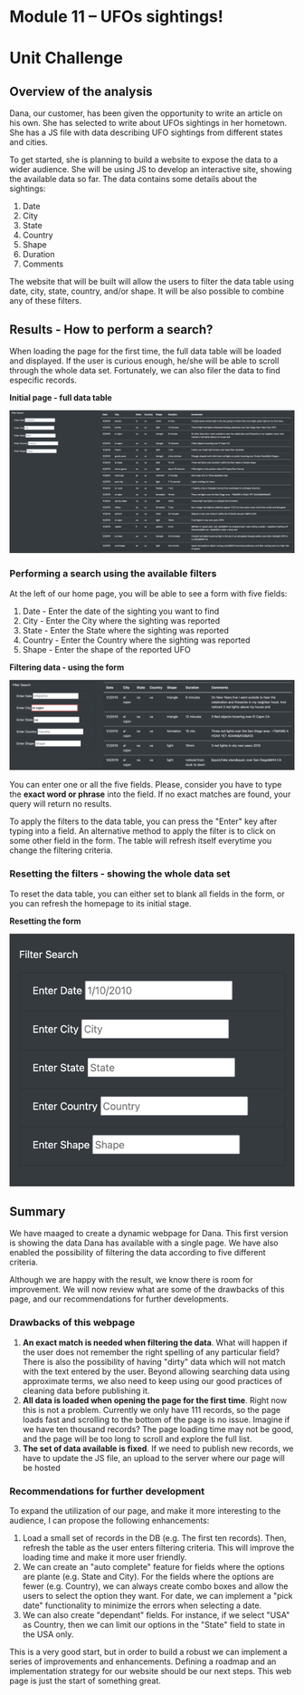# Module 11 – UFOs sightings!
# Unit Challenge
## Overview of the analysis
Dana, our customer, has been given the opportunity to write an article on his own. She has selected to write about UFOs sightings in her hometown. She has a JS file with data describing UFO sightings from different states and cities. 

To get started, she is planning to build a website to expose the data to a wider audience. She will be using JS to develop an interactive site, showing the available data so far. The data contains some details about the sightings:
1. Date
2. City
3. State
4. Country
5. Shape
6. Duration
7. Comments

The website that will be built will allow the users to filter the data table using date, city, state, country, and/or shape. It will be also possible to combine any of these filters. 

## Results - How to perform a search?
When loading the page for the first time, the full data table will be loaded and displayed. If the user is curious enough, he/she will be able to scroll through the whole data set. Fortunately, we can also filer the data to find especific records.

**Initial page - full data table**

![Full data table - initial state](/resources/full_data_table.png)

### Performing a search using the available filters
At the left of our home page, you will be able to see a form with five fields:
1. Date - Enter the date of the sighting you want to find
2. City - Enter the City where the sighting was reported
3. State - Enter the State where the sighting was reported
4. Country - Enter the Country where the sighting was reported
5. Shape - Enter the shape of the reported UFO

**Filtering data - using the form**

![Filtered data table](/resources/filtered_data_table.png)

You can enter one or all the five fields. Please, consider you have to type the **exact word or phrase** into the field. If no exact matches are found, your query will return no results. 

To apply the filters to the data table, you can press the "Enter" key after typing into a field. An alternative method to apply the filter is to click on some other field in the form. The table will refresh itself everytime you change the filtering criteria.

### Resetting the filters - showing the whole data set

To reset the data table, you can either set to blank all fields in the form, or you can refresh the homepage to its initial stage. 

**Resetting the form**

![Empty form](/resources/form.png)

## Summary
We have maaged to create a dynamic webpage for Dana. This first version is showing the data Dana has available with a single page. We have also enabled the possibility of filtering the data according to five different criteria.

Although we are happy with the result, we know there is room for improvement. We will now review what are some of the drawbacks of this page, and our recommendations for further developments.

### Drawbacks of this webpage
1. **An exact match is needed when filtering the data**. What will happen if the user does not remember the right spelling of any particular field? There is also the possibility of having "dirty" data which will not match with the text entered by the user. Beyond allowing searching data using approximate terms, we also need to keep using our good practices of cleaning data before publishing it. 
2. **All data is loaded when opening the page for the first time**. Right now this is not a problem. Currently we only have 111 records, so the page loads fast and scrolling to the bottom of the page is no issue. Imagine if we have ten thousand records? The page loading time may not be good, and the page will be too long to scroll and explore the full list.
3. **The set of data available is fixed**. If we need to publish new records, we have to update the JS file, an upload to the server where our page will be hosted

### Recommendations for further development
To expand the utilization of our page, and make it more interesting to the audience, I can propose the following enhancements:
1. Load a small set of records in the DB (e.g. The first ten records). Then, refresh the table as the user enters filtering criteria. This will improve the loading time and make it more user friendly. 
2. We can create an "auto complete" feature for fields where the options are plante (e.g. State and City). For the fields where the options are fewer (e.g. Country), we can always create combo boxes and allow the users to select the option they want. For date, we can implement a "pick date" functionality to minimize the errors when selecting a date. 
3. We can also create "dependant" fields. For instance, if we select "USA" as Country, then we can limit our options in the "State" field to state in the USA only.

This is a very good start, but in order to build a robust we can implement a series of improvements and enhancements. Defining a roadmap and an implementation strategy for our website should be our next steps. This web page is just the start of something great.